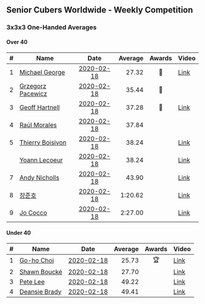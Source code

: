 ## Senior Cubers Worldwide - Weekly Competition
### 3x3x3 One-Handed Averages

#### Over 40

| # | Name | Date | Average | Awards | Video |
| :--: | -- | :--: | --: | :--: | -- |
| 1 | [Michael George](../persons/michael_george.md) | [2020-02-18](2020-02-18.md) | 27.32 | 🥇 | [Link](https://www.facebook.com/events/1618332754973681/permalink/1619575454849411/) |
| 2 | [Grzegorz Pacewicz](../persons/grzegorz_pacewicz.md) | [2020-02-18](2020-02-18.md) | 35.44 | 🥈 | |
| 3 | [Geoff Hartnell](../persons/geoff_hartnell.md) | [2020-02-18](2020-02-18.md) | 37.28 | 🥉 | [Link](https://www.facebook.com/events/1618332754973681/permalink/1623480064458950/) |
| 4 | [Raúl Morales](../persons/raul_morales.md) | [2020-02-18](2020-02-18.md) | 37.84 |  | |
| 5 | [Thierry Boisivon](../persons/thierry_boisivon.md) | [2020-02-18](2020-02-18.md) | 38.24 |  | [Link](https://www.facebook.com/events/1618332754973681/permalink/1621555787984711/) |
| | [Yoann Lecoeur](../persons/yoann_lecoeur.md) | [2020-02-18](2020-02-18.md) | 38.24 |  | [Link](https://www.facebook.com/events/1618332754973681/permalink/1622459904560966/) |
| 7 | [Andy Nicholls](../persons/andy_nicholls.md) | [2020-02-18](2020-02-18.md) | 43.90 |  | [Link](https://www.facebook.com/events/1618332754973681/permalink/1618697511603872/) |
| 8 | [장준호](../persons/장준호.md) | [2020-02-18](2020-02-18.md) | 1:20.62 |  | [Link](https://www.facebook.com/events/1618332754973681/permalink/1623943337745956/) |
| 9 | [Jo Cocco](../persons/jo_cocco.md) | [2020-02-18](2020-02-18.md) | 2:27.00 |  | [Link](https://www.facebook.com/events/1618332754973681/permalink/1624311164375840/) |

#### Under 40

| # | Name | Date | Average | Awards | Video |
| :--: | -- | :--: | --: | :--: | -- |
| 1 | [Go-ho Choi](../persons/go-ho_choi.md) | [2020-02-18](2020-02-18.md) | 25.73 | 🏆 | [Link](https://www.facebook.com/events/1618332754973681/permalink/1618631721610451/) |
| 2 | [Shawn Boucké](../persons/shawn_boucke.md) | [2020-02-18](2020-02-18.md) | 27.70 |  | [Link](https://www.facebook.com/events/1618332754973681/permalink/1621909717949318/) |
| 3 | [Pete Lee](../persons/pete_lee.md) | [2020-02-18](2020-02-18.md) | 49.22 |  | [Link](https://www.facebook.com/events/1618332754973681/permalink/1622571537883136/) |
| 4 | [Deansie Brady](../persons/deansie_brady.md) | [2020-02-18](2020-02-18.md) | 49.41 |  | [Link](https://www.facebook.com/events/1618332754973681/permalink/1618918598248430/) |


<!-- Global site tag (gtag.js) - Google Analytics -->
<script async src="https://www.googletagmanager.com/gtag/js?id=UA-86348435-3"></script>
<script>window.dataLayer = window.dataLayer || []; function gtag() {dataLayer.push(arguments);} gtag('js', new Date()); gtag('config', 'UA-86348435-3');</script>
